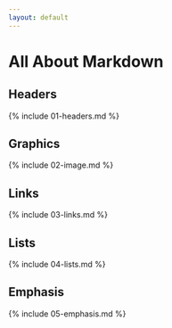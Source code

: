 ```yaml
---
layout: default
---
```


# All About Markdown

## Headers
{% include 01-headers.md %}

## Graphics
{% include 02-image.md %}

## Links
{% include 03-links.md %}

## Lists
{% include 04-lists.md %}

## Emphasis
{% include 05-emphasis.md %}
